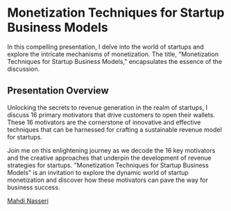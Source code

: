 # Monetization Techniques for Startup Business Models

In this compelling presentation, I delve into the world of startups and explore the intricate mechanisms of monetization. The title, "Monetization Techniques for Startup Business Models," encapsulates the essence of the discussion.

## Presentation Overview
Unlocking the secrets to revenue generation in the realm of startups, I discuss 16 primary motivators that drive customers to open their wallets. These 16 motivators are the cornerstone of innovative and effective techniques that can be harnessed for crafting a sustainable revenue model for startups.

Join me on this enlightening journey as we decode the 16 key motivators and the creative approaches that underpin the development of revenue strategies for startups. "Monetization Techniques for Startup Business Models" is an invitation to explore the dynamic world of startup monetization and discover how these motivators can pave the way for business success.

[Mahdi Nasseri](mailto:mahdi.nasseri@gmail.com)